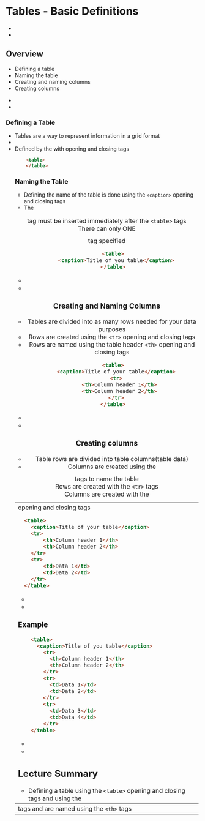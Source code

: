 # Tables - Basic Definitions


-
-
## Overview
* Defining a table
* Naming the table
* Creating and naming columns
* Creating columns



-
-
### Defining a Table
* Tables are a way to represent information in a grid format
*
* Defined by the <table> with opening and closing tags

```html
    <table>
    </table>
```



### Naming the Table
* Defining the name of the table is done using the `<caption>` opening and closing tags
* The <caption> tag must be inserted immediately after the `<table>` tags
* There can only ONE <caption> tag specified

```html
    <table>
      <caption>Title of you table</caption>
    </table>
```


-
-
### Creating and Naming Columns
* Tables are divided into as many rows needed for your data purposes
* Rows are created using the `<tr>` opening and closing tags
* Rows are named using the table header `<th>` opening and closing tags

```html
    <table>
      <caption>Title of your table</caption>
      <tr>
        <th>Column header 1</th>
        <th>Column header 2</th>
      </tr>
    </table>
```

-
-
### Creating columns
* Table rows are divided into table columns(table data)
* Columns are created using the <td> opening and closing tags

```html
  <table>
    <caption>Title of your table</caption>
    <tr>
        <th>Column header 1</th>
        <th>Column header 2</th>
    </tr>
    <tr>
        <td>Data 1</td>
        <td>Data 2</td>
    </tr>
  </table>
```


-
-
### Example
```HTML
    <table>
      <caption>Title of you table</caption>
        <tr>
          <th>Column header 1</th>
          <th>Column header 2</th>
        </tr>
        <tr>
          <td>Data 1</td>
          <td>Data 2</td>
        </tr>
        <tr>
          <td>Data 3</td>
          <td>Data 4</td>
        </tr>
    </table>
```


-
-
## Lecture Summary
* Defining a table using the `<table>` opening and closing tags and using the <caption> tags to name the table
* Rows are created with the `<tr>` tags
* Columns are created with the <td> tags and are named using the `<th>` tags
